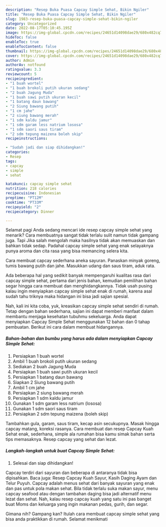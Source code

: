 ```yaml
---
description: "Resep Buka Puasa Capcay Simple Sehat, Bikin Ngiler"
title: "Resep Buka Puasa Capcay Simple Sehat, Bikin Ngiler"
slug: 1983-resep-buka-puasa-capcay-simple-sehat-bikin-ngiler
category: Uncategorized
date: 2022-08-17T05:10:45.195Z
image: https://img-global.cpcdn.com/recipes/24651d14098dae29/680x482cq70/capcay-simple-sehat-foto-resep-utama.jpg
hideToc: false
enableToc: true
enableTocContent: false
thumbnail: https://img-global.cpcdn.com/recipes/24651d14098dae29/680x482cq70/capcay-simple-sehat-foto-resep-utama.jpg
cover: https://img-global.cpcdn.com/recipes/24651d14098dae29/680x482cq70/capcay-simple-sehat-foto-resep-utama.jpg
author: Admin
authorAv: notfound
ratingvalue: 3.3
reviewcount: 5
recipeingredient:
- "1 buah wortel"
- "1 buah brokoli putih ukuran sedang"
- "2 buah Jagung Muda"
- "1 buah sawi putih ukuran kecil"
- "1 batang daun bawang"
- "2 Siung bawang putih"
- "1 cm jahe"
- "2 siung bawang merah"
- "1 sdm kaldu jamur"
- "1 sdm garam less natrium lososa"
- "1 sdm saori saus tiram"
- "2 sdm tepung maizena boleh skip"
recipeinstructions:

- "Sudah jadi dan siap dihidangkan!"
categories:
- Resep
tags:
- capcay
- simple
- sehat

katakunci: capcay simple sehat 
nutrition: 218 calories
recipecuisine: Indonesian
preptime: "PT12M"
cooktime: "PT33M"
recipeyield: "2"
recipecategory: Dinner

---
```



Selamat pagi Anda sedang mencari ide resep capcay simple sehat yang menarik? Cara membuatnya sangat tidak terlalu sulit namun tidak gampang juga. Tapi Jika salah mengolah maka hasilnya tidak akan memuaskan dan bahkan tidak sedap. Padahal capcay simple sehat yang enak selayaknya punya aroma dan cita rasa yang bisa memancing selera kita.


Cara membuat capcay sederhana aneka sayuran. Panaskan minyak goreng, tumis bawang putih dan jahe. Masukkan udang dan saus tiram, aduk rata.

Ada beberapa hal yang sedikit banyak mempengaruhi kualitas rasa dari capcay simple sehat, pertama dari jenis bahan, kemudian pemilihan bahan segar hingga cara membuat dan menghidangkannya. Tidak usah pusing kalau ingin menyiapkan capcay simple sehat enak di rumah, karena asal sudah tahu triknya maka hidangan ini bisa jadi sajian spesial.


Nah, kali ini kita coba, yuk, kreasikan capcay simple sehat sendiri di rumah. Tetap dengan bahan sederhana, sajian ini dapat memberi manfaat dalam membantu menjaga kesehatan tubuhmu sekeluarga. Anda dapat menyiapkan Capcay Simple Sehat menggunakan 12 bahan dan 0 tahap pembuatan. Berikut ini cara dalam membuat hidangannya.

<!--inarticleads1-->

##### Bahan-bahan dan bumbu yang harus ada dalam menyiapkan Capcay Simple Sehat:

1. Persiapkan 1 buah wortel
1. Ambil 1 buah brokoli putih ukuran sedang
1. Sediakan 2 buah Jagung Muda
1. Persiapkan 1 buah sawi putih ukuran kecil
1. Persiapkan 1 batang daun bawang
1. Siapkan 2 Siung bawang putih
1. Ambil 1 cm jahe
1. Persiapkan 2 siung bawang merah
1. Persiapkan 1 sdm kaldu jamur
1. Gunakan 1 sdm garam less natrium (lososa)
1. Gunakan 1 sdm saori saus tiram
1. Persiapkan 2 sdm tepung maizena (boleh skip)


Tambahkan gula, garam, saus tiram, kecap asin secukupnya. Masak hingga capcay matang, koreksi rasanya. Cara membuat dan resep Capcay Kuah Sehat enak, sederhana, simple ala rumahan bisa kamu simak bahan serta tips memasaknya. Resep capcay yang sehat dan lezat. 

<!--inarticleads2-->

##### Langkah-langkah untuk buat Capcay Simple Sehat:


1. Selesai dan siap dihidangkan!

Capcay terdiri dari sayuran dan beberapa di antaranya tidak bisa dipisahkan. Baca juga: Resep Capcay Kuah Sayur, Kasih Daging Ayam dan Telur Puyuh. Capcay adalah menus sehat dari banyak sayuran yang enak dan pas untuk pola makan sehat. Bila tidak terlalu suka makan sayur, menu capcay seafood atau dengan tambahan daging bisa jadi alternatif menu lezat dan sehat. Nah, kalau resep capcay kuah yang satu ini pas banget buat Moms dan keluarga yang ingin makanan pedas, gurih, dan segar. 

Gimana nih? Gampang kan? Itulah cara membuat capcay simple sehat yang bisa anda praktikkan di rumah. Selamat menikmati
